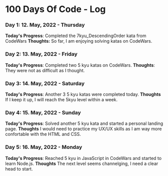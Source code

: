 # 100 Days Of Code - Log

### Day 1: 12. May, 2022 - Thursday
**Today's Progress**: Completed the 7kyu_DescendingOrder kata from CodeWars
**Thoughts:** So far, I am enjoying solving katas on CodeWars.


### Day 2: 13. May, 2022 - Friday
**Today's Progress**: Completed two 5 kyu katas on CodeWars. 
**Thoughts**: They were not as difficult as I thought.


### Day 3: 14. May, 2022 - Saturday
**Today's Progress**: Another 3 5 kyu katas were completed today.
**Thoughts** If I keep it up, I will reach the 5kyu level within a week.


### Day 4: 15. May, 2022 - Sunday
**Today's Progress**: Solved another 5 kyu kata and started a personal landing page.
**Thoughts** I would need to practice my UX/UX skills as I am way more confortable with the HTML and CSS.


### Day 5: 16. May, 2022 - Monday
**Today's Progress**: Reached 5 kyu in JavaScript in CodeWars and started to learn Node.js.
**Thoughts** The next level seems channelging, I need a clear head to start.